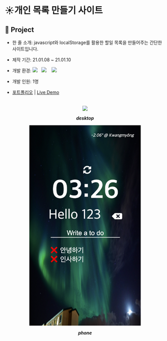 # ☀️개인 목록 만들기 사이트

## 📕 Project

- 한 줄 소개: javascript와 localStorage를 활용한 할일 목록을 만들어주는 간단한 사이트입니다.
- 제작 기간: 21.01.08 ~ 21.01.10
- 개발 환경: 
  <img src="https://img.shields.io/badge/-Javascript-black?logo=javascript&logoColor=yellow"/>&nbsp;&nbsp;
  <img src="https://img.shields.io/badge/-HTML5-E34F26?logo=HTML5&logoColor=white"/>
  &nbsp;&nbsp;
  <img src="https://img.shields.io/badge/-CSS3-1572B6?logo=css3&logoColor=white"/>

- 개발 인원: 1명

- [포트폴리오](https://www.notion.so/To-do-List-0e8ff444a6e14bd287e4616eff089a47) | [Live Demo](https://www.notion.so/To-do-List-0e8ff444a6e14bd287e4616eff089a47)
<br><br>



<div align="center"><img src="images/demo.png" align="center"/>

  ___<center>desktop</center>___

</div>

<div align="center"><img src="images/demo_phone.png" align="center" width="350"/>

___<center>phone</center>___

</div>
  
  

